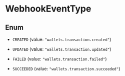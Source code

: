 

# WebhookEventType

## Enum


* `CREATED` (value: `"wallets.transaction.created"`)

* `UPDATED` (value: `"wallets.transaction.updated"`)

* `FAILED` (value: `"wallets.transaction.failed"`)

* `SUCCEEDED` (value: `"wallets.transaction.succeeded"`)



